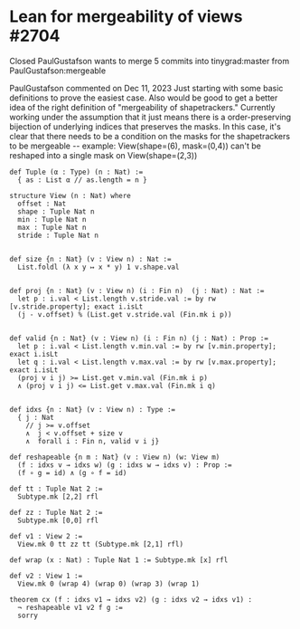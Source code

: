 # Lean for mergeability of views #2704
 Closed
PaulGustafson wants to merge 5 commits into tinygrad:master from PaulGustafson:mergeable

PaulGustafson commented on Dec 11, 2023
Just starting with some basic definitions to prove the easiest case. Also would be good to get a better idea of the right definition of "mergeability of shapetrackers." Currently working under the assumption that it just means there is a order-preserving bijection of underlying indices that preserves the masks. In this case, it's clear that there needs to be a condition on the masks for the shapetrackers to be mergeable -- example: View(shape=(6), mask=(0,4)) can't be reshaped into a single mask on View(shape=(2,3))


```lean
def Tuple (α : Type) (n : Nat) :=
  { as : List α // as.length = n }

structure View (n : Nat) where
  offset : Nat
  shape : Tuple Nat n
  min : Tuple Nat n
  max : Tuple Nat n
  stride : Tuple Nat n


def size {n : Nat} (v : View n) : Nat :=
  List.foldl (λ x y ↦ x * y) 1 v.shape.val


def proj {n : Nat} (v : View n) (i : Fin n)  (j : Nat) : Nat :=
  let p : i.val < List.length v.stride.val := by rw [v.stride.property]; exact i.isLt
  (j - v.offset) % (List.get v.stride.val (Fin.mk i p))


def valid {n : Nat} (v : View n) (i : Fin n) (j : Nat) : Prop :=
  let p : i.val < List.length v.min.val := by rw [v.min.property]; exact i.isLt
  let q : i.val < List.length v.max.val := by rw [v.max.property]; exact i.isLt
  (proj v i j) >= List.get v.min.val (Fin.mk i p)
  ∧ (proj v i j) <= List.get v.max.val (Fin.mk i q)


def idxs {n : Nat} (v : View n) : Type :=
  { j : Nat
    // j >= v.offset
    ∧  j < v.offset + size v
    ∧  forall i : Fin n, valid v i j}

def reshapeable {n m : Nat} (v : View n) (w: View m)
  (f : idxs v → idxs w) (g : idxs w → idxs v) : Prop :=
  (f ∘ g = id) ∧ (g ∘ f = id)

def tt : Tuple Nat 2 :=
  Subtype.mk [2,2] rfl

def zz : Tuple Nat 2 :=
  Subtype.mk [0,0] rfl

def v1 : View 2 :=
  View.mk 0 tt zz tt (Subtype.mk [2,1] rfl)

def wrap (x : Nat) : Tuple Nat 1 := Subtype.mk [x] rfl

def v2 : View 1 :=
  View.mk 0 (wrap 4) (wrap 0) (wrap 3) (wrap 1)

theorem cx (f : idxs v1 → idxs v2) (g : idxs v2 → idxs v1) :
  ¬ reshapeable v1 v2 f g :=
  sorry
```